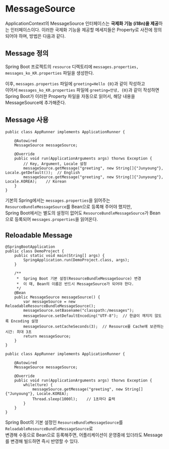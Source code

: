 # MessageSource

ApplicationContext의 MessageSource 인터페이스는 **국제화 기능 (i18n)을 제공**하는 인터페이스이다.
이러한 국제화 기능을 제공할 메세지들은 Property로 사전에 정의되어야 하며, 방법은 다음과 같다.

## Message 정의

Spring Boot 프로젝트의 `resource` 디렉토리에 `messages.properties, messages_ko_KR.properties` 파일을 생성한다.

이후, `messages.properties` 파일에 `greeting=Hello {0}`과 같이 작성하고  
이어서 `messages_ko_KR.properties` 파일에 `greeting=안녕, {0}`과 같이 작성하면  
Spring Boot가 이러한 Property 파일을 자동으로 읽어서, 해당 내용을 MessageSource에 추가해준다.


## Message 사용

```
public class AppRunner implements ApplicationRunner {

    @Autowired
    MessageSource messageSource;

    @Override
    public void run(ApplicationArguments args) thorws Exception {
        // Key, Argument, Locale 설정
        messageSource.getMessage("greeting", new String[]{"Junyoung"}, Locale.getDefault());  // English
        messageSource.getMessage("greeting", new String[]{"Junyoung"}, Locale.KOREA);    // Korean
    } 
}
```

기본의 Spring에서는 `messages.properties`을 읽어주는 `ResourceBundleMessageSource`를 Bean으로 등록해 주어야 했지만,  
Spring Boot에서는 별도의 설정이 없어도 `ResourceBundleMessageSource`가 Bean으로 등록되어 `messages.properties`을 읽어온다.

## Reloadable Message

```
@SpringBootApplication
public class DemoProject {
    public static void main(String[] args) {
        SpringApplication.run(DemoProject.class, args);
    }

    /**
     *  Spring Boot 기본 설정(ResourceBundleMessageSource) 변경
     *  이 때, Bean의 이름은 반드시 MessageSource가 되어야 한다.
     */ 
    @Bean
    public MessageSource messageSource() {
        var messageSource = new ReloadableResourceBundleMessageSource();
        messageSource.setBasename("classpath:/messages");
        messageSource.setDefaultEncoding("UTF-8");  // 한글이 깨지지 않도록 Encoding 설정
        messageSource.setCacheSeconds(3);  // Resource를 Cache에 보관하는 시간: 최대 3초
        return messageSource;
    }
}
```

```
public class AppRunner implements ApplicationRunner {

    @Autowired
    MessageSource messageSource;

    @Override
    public void run(ApplicationArguments args) thorws Exception {
        while(ture) {
            messageSource.getMessage("greeting", new String[]{"Junyoung"}, Locale.KOREA);    
            Thread.sleep(1000l);    // 1초마다 출력
        }
    } 
}
```

Spring Boot의 기본 설정인 `ResourceBundleMessageSource`를 `ReloadableResourceBundleMessageSource`로  
변경해 수동으로 Bean으로 등록해주면, 어플리케이션이 운영중에 있더라도 Message를 변경해 빌드하면 즉시 반영할 수 있다.